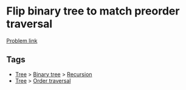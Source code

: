 # Flip binary tree to match preorder traversal

[Problem link](https://leetcode.com/problems/flip-binary-tree-to-match-preorder-traversal)

## Tags

* [Tree](/README.md#Tree) > [Binary tree](/README.md#Tree-Binary_tree) > [Recursion](/README.md#Tree-Binary_tree-Recursion)
* [Tree](/README.md#Tree) > [Order traversal](/README.md#Tree-Order_traversal)
